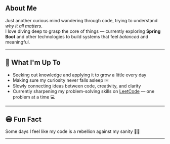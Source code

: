 ## About Me
Just another curious mind wandering through code, trying to understand *why it all matters*.  
I love diving deep to grasp the core of things — currently exploring **Spring Boot** and other technologies to build systems that feel *balanced* and meaningful.

---

## 🚀 What I'm Up To
- Seeking out knowledge and applying it to grow a little every day  
- Making sure my curiosity never falls asleep 💤  
- Slowly connecting ideas between code, creativity, and clarity
- Currently sharpening my problem-solving skills on [LeetCode](https://leetcode.com/u/Affan_Ghori) — one problem at a time 💻  

---

## 😄 Fun Fact
Some days I feel like my code is a rebellion against my sanity 🤯💥

---
